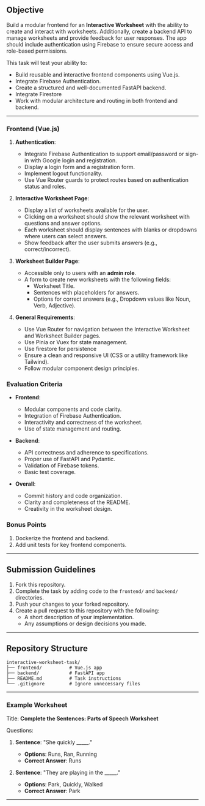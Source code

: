 ## Objective
Build a modular frontend for an **Interactive Worksheet** with the ability to create and interact with worksheets. Additionally, create a backend API to manage worksheets and provide feedback for user responses. The app should include authentication using Firebase to ensure secure access and role-based permissions.

This task will test your ability to:
- Build reusable and interactive frontend components using Vue.js.
- Integrate Firebase Authentication.
- Create a structured and well-documented FastAPI backend.
- Integrate Firestore
- Work with modular architecture and routing in both frontend and backend.

---

### Frontend (Vue.js)

1. **Authentication**:
   - Integrate Firebase Authentication to support email/password or sign-in with Google login and registration.
   - Display a login form and a registration form.
   - Implement logout functionality.
   - Use Vue Router guards to protect routes based on authentication status and roles.

2. **Interactive Worksheet Page**:
   - Display a list of worksheets available for the user.
   - Clicking on a worksheet should show the relevant worksheet with questions and answer options.
   - Each worksheet should display sentences with blanks or dropdowns where users can select answers.
   - Show feedback after the user submits answers (e.g., correct/incorrect).

3. **Worksheet Builder Page**:
   - Accessible only to users with an **admin role**.
   - A form to create new worksheets with the following fields:
     - Worksheet Title.
     - Sentences with placeholders for answers.
     - Options for correct answers (e.g., Dropdown values like Noun, Verb, Adjective).

4. **General Requirements**:
   - Use Vue Router for navigation between the Interactive Worksheet and Worksheet Builder pages.
   - Use Pinia or Vuex for state management.
   - Use firestore for persistence 
   - Ensure a clean and responsive UI (CSS or a utility framework like Tailwind).
   - Follow modular component design principles.

### Evaluation Criteria
- **Frontend**:
  - Modular components and code clarity.
  - Integration of Firebase Authentication.
  - Interactivity and correctness of the worksheet.
  - Use of state management and routing.

- **Backend**:
  - API correctness and adherence to specifications.
  - Proper use of FastAPI and Pydantic.
  - Validation of Firebase tokens.
  - Basic test coverage.

- **Overall**:
  - Commit history and code organization.
  - Clarity and completeness of the README.
  - Creativity in the worksheet design.

### Bonus Points
1. Dockerize the frontend and backend.
2. Add unit tests for key frontend components.

---

## Submission Guidelines
1. Fork this repository.
2. Complete the task by adding code to the `frontend/` and `backend/` directories.
3. Push your changes to your forked repository.
4. Create a pull request to this repository with the following:
   - A short description of your implementation.
   - Any assumptions or design decisions you made.

---


## Repository Structure
```plaintext
interactive-worksheet-task/
├── frontend/          # Vue.js app
├── backend/           # FastAPI app
├── README.md          # Task instructions
└── .gitignore         # Ignore unnecessary files
```

---

### Example Worksheet
Title: **Complete the Sentences: Parts of Speech Worksheet**

Questions:

1. **Sentence**: "She quickly _____."
   - **Options**: Runs, Ran, Running
   - **Correct Answer**: Runs

2. **Sentence**: "They are playing in the _____."
   - **Options**: Park, Quickly, Walked
   - **Correct Answer**: Park

---
